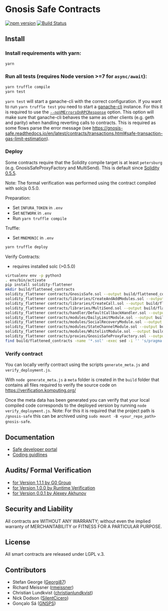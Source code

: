Gnosis Safe Contracts
=====================

[![npm version](https://badge.fury.io/js/%40gnosis.pm%2Fsafe-contracts.svg)](https://badge.fury.io/js/%40gnosis.pm%2Fsafe-contracts)
[![Build Status](https://travis-ci.org/gnosis/safe-contracts.svg?branch=development)](https://travis-ci.org/gnosis/safe-contracts)

Install
-------
### Install requirements with yarn:

```bash
yarn
```

### Run all tests (requires Node version >=7 for `async/await`):

```bash
yarn truffle compile
yarn test
```

`yarn test` will start a ganache-cli with the correct configuration. If you want to run `yarn truffle test` you need to start a [ganache-cli](https://github.com/trufflesuite/ganache-cli) instance. For this it is required to use the [`--noVMErrorsOnRPCResponse`](https://github.com/trufflesuite/ganache-cli#options) option. This option will make sure that ganache-cli behaves the same as other clients (e.g. geth and parity) when handling reverting calls to contracts. This is required as some flows parse the error message (see https://gnosis-safe.readthedocs.io/en/latest/contracts/transactions.html#safe-transaction-gas-limit-estimation).

### Deploy

Some contracts require that the Solidity compile target is at least `petersburg` (e.g. GnosisSafeProxyFactory and MultiSend). This is default since [Solidity 0.5.5](https://github.com/ethereum/solidity/releases/tag/v0.5.5).

Note: The formal verification was performed using the contract compiled with solcjs 0.5.0.

Preparation:
- Set `INFURA_TOKEN` in `.env`
- Set `NETWORK` in `.env`
- Run `yarn truffle compile`

Truffle:
- Set `MNEMONIC` in `.env`

```bash
yarn truffle deploy
```

Verify Contracts:
- requires installed solc (>0.5.0)
```bash
virtualenv env -p python3
. env/bin/activate
pip install solidity-flattener
mkdir build/flattened_contracts
solidity_flattener contracts/GnosisSafe.sol --output build/flattened_contracts/GnosisSafe.sol
solidity_flattener contracts/libraries/CreateAndAddModules.sol --output build/flattened_contracts/CreateAndAddModules.sol --solc-paths="/=/"
solidity_flattener contracts/libraries/CreateCall.sol --output build/flattened_contracts/CreateCall.sol --solc-paths="/=/"
solidity_flattener contracts/libraries/MultiSend.sol --output build/flattened_contracts/MultiSend.sol --solc-paths="/=/"
solidity_flattener contracts/handler/DefaultCallbackHandler.sol --output build/flattened_contracts/DefaultCallbackHandler.sol --solc-paths="/=/"
solidity_flattener contracts/modules/DailyLimitModule.sol --output build/flattened_contracts/DailyLimitModule.sol --solc-paths="/=/"
solidity_flattener contracts/modules/SocialRecoveryModule.sol --output build/flattened_contracts/SocialRecoveryModule.sol --solc-paths="/=/"
solidity_flattener contracts/modules/StateChannelModule.sol --output build/flattened_contracts/StateChannelModule.sol --solc-paths="/=/"
solidity_flattener contracts/modules/WhitelistModule.sol --output build/flattened_contracts/WhitelistModule.sol --solc-paths="/=/"
solidity_flattener contracts/proxies/GnosisSafeProxyFactory.sol --output build/flattened_contracts/GnosisSafeProxyFactory.sol
find build/flattened_contracts -name '*.sol' -exec sed -i '' 's/pragma solidity ^0.4.13;/pragma solidity >=0.5.0 <0.7.0;/g' {} \;
```

### Verify contract

You can locally verify contract using the scripts `generate_meta.js` and `verify_deployment.js`.

With `node generate_meta.js` a `meta` folder is created in the `build` folder that contains all files required to verify the source code on https://verification.komputing.org/ 

Once the meta data has been generated you can verify that your local compiled code corresponds to the deployed version by running `node verify_deployment.js`. 
Note: For this it is required that the project path is `/gnosis-safe` this can be archived using `sudo mount -B <your_repo_path> gnosis-safe`.

Documentation
-------------
- [Safe developer portal](http://docs.gnosis.io/safe)
- [Coding guidlines](docs/guidelines.md)

Audits/ Formal Verification
---------
- [for Version 1.1.1 by G0 Group](docs/audit_1_1_1.md)
- [for Version 1.0.0 by Runtime Verification](docs/rv_1_0_0.md)
- [for Version 0.0.1 by Alexey Akhunov](docs/alexey_audit.md)

Security and Liability
----------------------
All contracts are WITHOUT ANY WARRANTY; without even the implied warranty of MERCHANTABILITY or FITNESS FOR A PARTICULAR PURPOSE.

License
-------
All smart contracts are released under LGPL v.3.

Contributors
------------
- Stefan George ([Georgi87](https://github.com/Georgi87))
- Richard Meissner ([rmeissner](https://github.com/rmeissner))
- Christian Lundkvist ([christianlundkvist](https://github.com/christianlundkvist))
- Nick Dodson ([SilentCicero](https://github.com/SilentCicero))
- Gonçalo Sá ([GNSPS](https://github.com/GNSPS))

